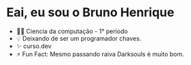 <h1>Eai, eu sou o Bruno Henrique</h1>

- 👨‍🎓 Ciencia da computação - 1° período
- 💡 Deixando de ser um programador chaves.
- ✨ curso.dev
- ⚡ Fun Fact: Mesmo passando raiva Darksouls é muito bom.
